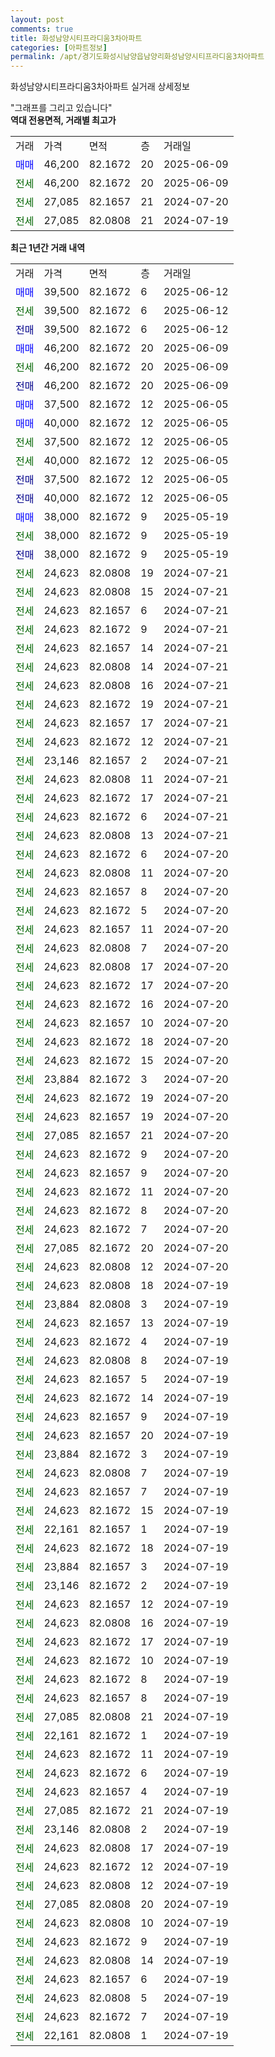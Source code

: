 ```yaml
---
layout: post
comments: true
title: 화성남양시티프라디움3차아파트
categories: [아파트정보]
permalink: /apt/경기도화성시남양읍남양리화성남양시티프라디움3차아파트
---
```


화성남양시티프라디움3차아파트 실거래 상세정보

<script type="text/javascript">
  google.charts.load('current', {'packages':['line', 'corechart']});
  google.charts.setOnLoadCallback(drawChart);

  function drawChart() {
    var data = new google.visualization.DataTable();
    data.addColumn('date', '거래일');
    data.addColumn('number', "매매");
    data.addColumn('number', "전세");
    data.addColumn('number', "전매");

    data.addRows([[new Date(Date.parse("2025-06-12")), 39500, null, null], [new Date(Date.parse("2025-06-12")), null, 39500, null], [new Date(Date.parse("2025-06-12")), null, null, 39500], [new Date(Date.parse("2025-06-09")), 46200, null, null], [new Date(Date.parse("2025-06-09")), null, 46200, null], [new Date(Date.parse("2025-06-09")), null, null, 46200], [new Date(Date.parse("2025-06-05")), 37500, null, null], [new Date(Date.parse("2025-06-05")), 40000, null, null], [new Date(Date.parse("2025-06-05")), null, 37500, null], [new Date(Date.parse("2025-06-05")), null, 40000, null], [new Date(Date.parse("2025-06-05")), null, null, 37500], [new Date(Date.parse("2025-06-05")), null, null, 40000], [new Date(Date.parse("2025-05-19")), 38000, null, null], [new Date(Date.parse("2025-05-19")), null, 38000, null], [new Date(Date.parse("2025-05-19")), null, null, 38000], [new Date(Date.parse("2024-07-21")), null, 24623, null], [new Date(Date.parse("2024-07-21")), null, 24623, null], [new Date(Date.parse("2024-07-21")), null, 24623, null], [new Date(Date.parse("2024-07-21")), null, 24623, null], [new Date(Date.parse("2024-07-21")), null, 24623, null], [new Date(Date.parse("2024-07-21")), null, 24623, null], [new Date(Date.parse("2024-07-21")), null, 24623, null], [new Date(Date.parse("2024-07-21")), null, 24623, null], [new Date(Date.parse("2024-07-21")), null, 24623, null], [new Date(Date.parse("2024-07-21")), null, 24623, null], [new Date(Date.parse("2024-07-21")), null, 23146, null], [new Date(Date.parse("2024-07-21")), null, 24623, null], [new Date(Date.parse("2024-07-21")), null, 24623, null], [new Date(Date.parse("2024-07-21")), null, 24623, null], [new Date(Date.parse("2024-07-21")), null, 24623, null], [new Date(Date.parse("2024-07-20")), null, 24623, null], [new Date(Date.parse("2024-07-20")), null, 24623, null], [new Date(Date.parse("2024-07-20")), null, 24623, null], [new Date(Date.parse("2024-07-20")), null, 24623, null], [new Date(Date.parse("2024-07-20")), null, 24623, null], [new Date(Date.parse("2024-07-20")), null, 24623, null], [new Date(Date.parse("2024-07-20")), null, 24623, null], [new Date(Date.parse("2024-07-20")), null, 24623, null], [new Date(Date.parse("2024-07-20")), null, 24623, null], [new Date(Date.parse("2024-07-20")), null, 24623, null], [new Date(Date.parse("2024-07-20")), null, 24623, null], [new Date(Date.parse("2024-07-20")), null, 24623, null], [new Date(Date.parse("2024-07-20")), null, 23884, null], [new Date(Date.parse("2024-07-20")), null, 24623, null], [new Date(Date.parse("2024-07-20")), null, 24623, null], [new Date(Date.parse("2024-07-20")), null, 27085, null], [new Date(Date.parse("2024-07-20")), null, 24623, null], [new Date(Date.parse("2024-07-20")), null, 24623, null], [new Date(Date.parse("2024-07-20")), null, 24623, null], [new Date(Date.parse("2024-07-20")), null, 24623, null], [new Date(Date.parse("2024-07-20")), null, 24623, null], [new Date(Date.parse("2024-07-20")), null, 27085, null], [new Date(Date.parse("2024-07-20")), null, 24623, null], [new Date(Date.parse("2024-07-19")), null, 24623, null], [new Date(Date.parse("2024-07-19")), null, 23884, null], [new Date(Date.parse("2024-07-19")), null, 24623, null], [new Date(Date.parse("2024-07-19")), null, 24623, null], [new Date(Date.parse("2024-07-19")), null, 24623, null], [new Date(Date.parse("2024-07-19")), null, 24623, null], [new Date(Date.parse("2024-07-19")), null, 24623, null], [new Date(Date.parse("2024-07-19")), null, 24623, null], [new Date(Date.parse("2024-07-19")), null, 24623, null], [new Date(Date.parse("2024-07-19")), null, 23884, null], [new Date(Date.parse("2024-07-19")), null, 24623, null], [new Date(Date.parse("2024-07-19")), null, 24623, null], [new Date(Date.parse("2024-07-19")), null, 24623, null], [new Date(Date.parse("2024-07-19")), null, 22161, null], [new Date(Date.parse("2024-07-19")), null, 24623, null], [new Date(Date.parse("2024-07-19")), null, 23884, null], [new Date(Date.parse("2024-07-19")), null, 23146, null], [new Date(Date.parse("2024-07-19")), null, 24623, null], [new Date(Date.parse("2024-07-19")), null, 24623, null], [new Date(Date.parse("2024-07-19")), null, 24623, null], [new Date(Date.parse("2024-07-19")), null, 24623, null], [new Date(Date.parse("2024-07-19")), null, 24623, null], [new Date(Date.parse("2024-07-19")), null, 24623, null], [new Date(Date.parse("2024-07-19")), null, 27085, null], [new Date(Date.parse("2024-07-19")), null, 22161, null], [new Date(Date.parse("2024-07-19")), null, 24623, null], [new Date(Date.parse("2024-07-19")), null, 24623, null], [new Date(Date.parse("2024-07-19")), null, 24623, null], [new Date(Date.parse("2024-07-19")), null, 27085, null], [new Date(Date.parse("2024-07-19")), null, 23146, null], [new Date(Date.parse("2024-07-19")), null, 24623, null], [new Date(Date.parse("2024-07-19")), null, 24623, null], [new Date(Date.parse("2024-07-19")), null, 24623, null], [new Date(Date.parse("2024-07-19")), null, 27085, null], [new Date(Date.parse("2024-07-19")), null, 24623, null], [new Date(Date.parse("2024-07-19")), null, 24623, null], [new Date(Date.parse("2024-07-19")), null, 24623, null], [new Date(Date.parse("2024-07-19")), null, 24623, null], [new Date(Date.parse("2024-07-19")), null, 24623, null], [new Date(Date.parse("2024-07-19")), null, 24623, null], [new Date(Date.parse("2024-07-19")), null, 22161, null]]);

    var options = {
      hAxis: {
        format: 'yyyy/MM/dd'
      },    
      lineWidth: 0,
      pointsVisible: true,    
      title: '최근 1년간 유형별 실거래가 분포',
      legend: { position: 'bottom' }
    };

    var formatter = new google.visualization.NumberFormat({pattern:'###,###'} );
    formatter.format(data, 1);
    formatter.format(data, 2);
    
    setTimeout(function() {
        var chart = new google.visualization.LineChart(document.getElementById('columnchart_material'));
        chart.draw(data, (options));
        document.getElementById('loading').style.display = 'none';
    }, 200);
  }
</script>


<div id="loading" style="z-index:20; display: block; margin-left: 0px">"그래프를 그리고 있습니다"</div>
<div id="columnchart_material" style="width: 95%; margin-left: 0px; display: block"></div>
<!-- contents start -->
<b>역대 전용면적, 거래별 최고가</b>
<table class="sortable">
    <tr>
      <td>거래</td>
      <td>가격</td>
      <td>면적</td>
      <td>층</td>
      <td>거래일</td>
    </tr>
        <tr>
          <td><a style="color: blue">매매</a></td>
          <td>46,200</td>
          <td>82.1672</td>
          <td>20</td>
          <td>2025-06-09</td>
        </tr>        
        <tr>
              <td><a style="color: darkgreen">전세</a></td>
              <td>46,200</td>
              <td>82.1672</td>
              <td>20</td>
              <td>2025-06-09</td>
            </tr>            <tr>
              <td><a style="color: darkgreen">전세</a></td>
              <td>27,085</td>
              <td>82.1657</td>
              <td>21</td>
              <td>2024-07-20</td>
            </tr>            <tr>
              <td><a style="color: darkgreen">전세</a></td>
              <td>27,085</td>
              <td>82.0808</td>
              <td>21</td>
              <td>2024-07-19</td>
            </tr>        
    
</table>

<b>최근 1년간 거래 내역</b>

<table class="sortable">
    <tr>
      <td>거래</td>
      <td>가격</td>
      <td>면적</td>
      <td>층</td>
      <td>거래일</td>
    </tr>
    <tr>
      <td><a style="color: blue">매매</a></td>
      <td>39,500</td>
      <td>82.1672</td>
      <td>6</td>
      <td>2025-06-12</td>
    </tr>          <tr>
      <td><a style="color: darkgreen">전세</a></td>
      <td>39,500</td>
      <td>82.1672</td>
      <td>6</td>
      <td>2025-06-12</td>
    </tr>          <tr>
      <td><a style="color: darkblue">전매</a></td>
      <td>39,500</td>
      <td>82.1672</td>
      <td>6</td>
      <td>2025-06-12</td>
    </tr>          <tr>
      <td><a style="color: blue">매매</a></td>
      <td>46,200</td>
      <td>82.1672</td>
      <td>20</td>
      <td>2025-06-09</td>
    </tr>          <tr>
      <td><a style="color: darkgreen">전세</a></td>
      <td>46,200</td>
      <td>82.1672</td>
      <td>20</td>
      <td>2025-06-09</td>
    </tr>          <tr>
      <td><a style="color: darkblue">전매</a></td>
      <td>46,200</td>
      <td>82.1672</td>
      <td>20</td>
      <td>2025-06-09</td>
    </tr>          <tr>
      <td><a style="color: blue">매매</a></td>
      <td>37,500</td>
      <td>82.1672</td>
      <td>12</td>
      <td>2025-06-05</td>
    </tr>          <tr>
      <td><a style="color: blue">매매</a></td>
      <td>40,000</td>
      <td>82.1672</td>
      <td>12</td>
      <td>2025-06-05</td>
    </tr>          <tr>
      <td><a style="color: darkgreen">전세</a></td>
      <td>37,500</td>
      <td>82.1672</td>
      <td>12</td>
      <td>2025-06-05</td>
    </tr>          <tr>
      <td><a style="color: darkgreen">전세</a></td>
      <td>40,000</td>
      <td>82.1672</td>
      <td>12</td>
      <td>2025-06-05</td>
    </tr>          <tr>
      <td><a style="color: darkblue">전매</a></td>
      <td>37,500</td>
      <td>82.1672</td>
      <td>12</td>
      <td>2025-06-05</td>
    </tr>          <tr>
      <td><a style="color: darkblue">전매</a></td>
      <td>40,000</td>
      <td>82.1672</td>
      <td>12</td>
      <td>2025-06-05</td>
    </tr>          <tr>
      <td><a style="color: blue">매매</a></td>
      <td>38,000</td>
      <td>82.1672</td>
      <td>9</td>
      <td>2025-05-19</td>
    </tr>          <tr>
      <td><a style="color: darkgreen">전세</a></td>
      <td>38,000</td>
      <td>82.1672</td>
      <td>9</td>
      <td>2025-05-19</td>
    </tr>          <tr>
      <td><a style="color: darkblue">전매</a></td>
      <td>38,000</td>
      <td>82.1672</td>
      <td>9</td>
      <td>2025-05-19</td>
    </tr>          <tr>
      <td><a style="color: darkgreen">전세</a></td>
      <td>24,623</td>
      <td>82.0808</td>
      <td>19</td>
      <td>2024-07-21</td>
    </tr>          <tr>
      <td><a style="color: darkgreen">전세</a></td>
      <td>24,623</td>
      <td>82.0808</td>
      <td>15</td>
      <td>2024-07-21</td>
    </tr>          <tr>
      <td><a style="color: darkgreen">전세</a></td>
      <td>24,623</td>
      <td>82.1657</td>
      <td>6</td>
      <td>2024-07-21</td>
    </tr>          <tr>
      <td><a style="color: darkgreen">전세</a></td>
      <td>24,623</td>
      <td>82.1672</td>
      <td>9</td>
      <td>2024-07-21</td>
    </tr>          <tr>
      <td><a style="color: darkgreen">전세</a></td>
      <td>24,623</td>
      <td>82.1657</td>
      <td>14</td>
      <td>2024-07-21</td>
    </tr>          <tr>
      <td><a style="color: darkgreen">전세</a></td>
      <td>24,623</td>
      <td>82.0808</td>
      <td>14</td>
      <td>2024-07-21</td>
    </tr>          <tr>
      <td><a style="color: darkgreen">전세</a></td>
      <td>24,623</td>
      <td>82.0808</td>
      <td>16</td>
      <td>2024-07-21</td>
    </tr>          <tr>
      <td><a style="color: darkgreen">전세</a></td>
      <td>24,623</td>
      <td>82.1672</td>
      <td>19</td>
      <td>2024-07-21</td>
    </tr>          <tr>
      <td><a style="color: darkgreen">전세</a></td>
      <td>24,623</td>
      <td>82.1657</td>
      <td>17</td>
      <td>2024-07-21</td>
    </tr>          <tr>
      <td><a style="color: darkgreen">전세</a></td>
      <td>24,623</td>
      <td>82.1672</td>
      <td>12</td>
      <td>2024-07-21</td>
    </tr>          <tr>
      <td><a style="color: darkgreen">전세</a></td>
      <td>23,146</td>
      <td>82.1657</td>
      <td>2</td>
      <td>2024-07-21</td>
    </tr>          <tr>
      <td><a style="color: darkgreen">전세</a></td>
      <td>24,623</td>
      <td>82.0808</td>
      <td>11</td>
      <td>2024-07-21</td>
    </tr>          <tr>
      <td><a style="color: darkgreen">전세</a></td>
      <td>24,623</td>
      <td>82.1672</td>
      <td>17</td>
      <td>2024-07-21</td>
    </tr>          <tr>
      <td><a style="color: darkgreen">전세</a></td>
      <td>24,623</td>
      <td>82.1672</td>
      <td>6</td>
      <td>2024-07-21</td>
    </tr>          <tr>
      <td><a style="color: darkgreen">전세</a></td>
      <td>24,623</td>
      <td>82.0808</td>
      <td>13</td>
      <td>2024-07-21</td>
    </tr>          <tr>
      <td><a style="color: darkgreen">전세</a></td>
      <td>24,623</td>
      <td>82.1672</td>
      <td>6</td>
      <td>2024-07-20</td>
    </tr>          <tr>
      <td><a style="color: darkgreen">전세</a></td>
      <td>24,623</td>
      <td>82.0808</td>
      <td>11</td>
      <td>2024-07-20</td>
    </tr>          <tr>
      <td><a style="color: darkgreen">전세</a></td>
      <td>24,623</td>
      <td>82.1657</td>
      <td>8</td>
      <td>2024-07-20</td>
    </tr>          <tr>
      <td><a style="color: darkgreen">전세</a></td>
      <td>24,623</td>
      <td>82.1672</td>
      <td>5</td>
      <td>2024-07-20</td>
    </tr>          <tr>
      <td><a style="color: darkgreen">전세</a></td>
      <td>24,623</td>
      <td>82.1657</td>
      <td>11</td>
      <td>2024-07-20</td>
    </tr>          <tr>
      <td><a style="color: darkgreen">전세</a></td>
      <td>24,623</td>
      <td>82.0808</td>
      <td>7</td>
      <td>2024-07-20</td>
    </tr>          <tr>
      <td><a style="color: darkgreen">전세</a></td>
      <td>24,623</td>
      <td>82.0808</td>
      <td>17</td>
      <td>2024-07-20</td>
    </tr>          <tr>
      <td><a style="color: darkgreen">전세</a></td>
      <td>24,623</td>
      <td>82.1672</td>
      <td>17</td>
      <td>2024-07-20</td>
    </tr>          <tr>
      <td><a style="color: darkgreen">전세</a></td>
      <td>24,623</td>
      <td>82.1672</td>
      <td>16</td>
      <td>2024-07-20</td>
    </tr>          <tr>
      <td><a style="color: darkgreen">전세</a></td>
      <td>24,623</td>
      <td>82.1657</td>
      <td>10</td>
      <td>2024-07-20</td>
    </tr>          <tr>
      <td><a style="color: darkgreen">전세</a></td>
      <td>24,623</td>
      <td>82.1672</td>
      <td>18</td>
      <td>2024-07-20</td>
    </tr>          <tr>
      <td><a style="color: darkgreen">전세</a></td>
      <td>24,623</td>
      <td>82.1672</td>
      <td>15</td>
      <td>2024-07-20</td>
    </tr>          <tr>
      <td><a style="color: darkgreen">전세</a></td>
      <td>23,884</td>
      <td>82.1672</td>
      <td>3</td>
      <td>2024-07-20</td>
    </tr>          <tr>
      <td><a style="color: darkgreen">전세</a></td>
      <td>24,623</td>
      <td>82.1672</td>
      <td>19</td>
      <td>2024-07-20</td>
    </tr>          <tr>
      <td><a style="color: darkgreen">전세</a></td>
      <td>24,623</td>
      <td>82.1657</td>
      <td>19</td>
      <td>2024-07-20</td>
    </tr>          <tr>
      <td><a style="color: darkgreen">전세</a></td>
      <td>27,085</td>
      <td>82.1657</td>
      <td>21</td>
      <td>2024-07-20</td>
    </tr>          <tr>
      <td><a style="color: darkgreen">전세</a></td>
      <td>24,623</td>
      <td>82.1672</td>
      <td>9</td>
      <td>2024-07-20</td>
    </tr>          <tr>
      <td><a style="color: darkgreen">전세</a></td>
      <td>24,623</td>
      <td>82.1657</td>
      <td>9</td>
      <td>2024-07-20</td>
    </tr>          <tr>
      <td><a style="color: darkgreen">전세</a></td>
      <td>24,623</td>
      <td>82.1672</td>
      <td>11</td>
      <td>2024-07-20</td>
    </tr>          <tr>
      <td><a style="color: darkgreen">전세</a></td>
      <td>24,623</td>
      <td>82.1672</td>
      <td>8</td>
      <td>2024-07-20</td>
    </tr>          <tr>
      <td><a style="color: darkgreen">전세</a></td>
      <td>24,623</td>
      <td>82.1672</td>
      <td>7</td>
      <td>2024-07-20</td>
    </tr>          <tr>
      <td><a style="color: darkgreen">전세</a></td>
      <td>27,085</td>
      <td>82.1672</td>
      <td>20</td>
      <td>2024-07-20</td>
    </tr>          <tr>
      <td><a style="color: darkgreen">전세</a></td>
      <td>24,623</td>
      <td>82.0808</td>
      <td>12</td>
      <td>2024-07-20</td>
    </tr>          <tr>
      <td><a style="color: darkgreen">전세</a></td>
      <td>24,623</td>
      <td>82.0808</td>
      <td>18</td>
      <td>2024-07-19</td>
    </tr>          <tr>
      <td><a style="color: darkgreen">전세</a></td>
      <td>23,884</td>
      <td>82.0808</td>
      <td>3</td>
      <td>2024-07-19</td>
    </tr>          <tr>
      <td><a style="color: darkgreen">전세</a></td>
      <td>24,623</td>
      <td>82.1657</td>
      <td>13</td>
      <td>2024-07-19</td>
    </tr>          <tr>
      <td><a style="color: darkgreen">전세</a></td>
      <td>24,623</td>
      <td>82.1672</td>
      <td>4</td>
      <td>2024-07-19</td>
    </tr>          <tr>
      <td><a style="color: darkgreen">전세</a></td>
      <td>24,623</td>
      <td>82.0808</td>
      <td>8</td>
      <td>2024-07-19</td>
    </tr>          <tr>
      <td><a style="color: darkgreen">전세</a></td>
      <td>24,623</td>
      <td>82.1657</td>
      <td>5</td>
      <td>2024-07-19</td>
    </tr>          <tr>
      <td><a style="color: darkgreen">전세</a></td>
      <td>24,623</td>
      <td>82.1672</td>
      <td>14</td>
      <td>2024-07-19</td>
    </tr>          <tr>
      <td><a style="color: darkgreen">전세</a></td>
      <td>24,623</td>
      <td>82.1657</td>
      <td>9</td>
      <td>2024-07-19</td>
    </tr>          <tr>
      <td><a style="color: darkgreen">전세</a></td>
      <td>24,623</td>
      <td>82.1657</td>
      <td>20</td>
      <td>2024-07-19</td>
    </tr>          <tr>
      <td><a style="color: darkgreen">전세</a></td>
      <td>23,884</td>
      <td>82.1672</td>
      <td>3</td>
      <td>2024-07-19</td>
    </tr>          <tr>
      <td><a style="color: darkgreen">전세</a></td>
      <td>24,623</td>
      <td>82.0808</td>
      <td>7</td>
      <td>2024-07-19</td>
    </tr>          <tr>
      <td><a style="color: darkgreen">전세</a></td>
      <td>24,623</td>
      <td>82.1657</td>
      <td>7</td>
      <td>2024-07-19</td>
    </tr>          <tr>
      <td><a style="color: darkgreen">전세</a></td>
      <td>24,623</td>
      <td>82.1672</td>
      <td>15</td>
      <td>2024-07-19</td>
    </tr>          <tr>
      <td><a style="color: darkgreen">전세</a></td>
      <td>22,161</td>
      <td>82.1657</td>
      <td>1</td>
      <td>2024-07-19</td>
    </tr>          <tr>
      <td><a style="color: darkgreen">전세</a></td>
      <td>24,623</td>
      <td>82.1672</td>
      <td>18</td>
      <td>2024-07-19</td>
    </tr>          <tr>
      <td><a style="color: darkgreen">전세</a></td>
      <td>23,884</td>
      <td>82.1657</td>
      <td>3</td>
      <td>2024-07-19</td>
    </tr>          <tr>
      <td><a style="color: darkgreen">전세</a></td>
      <td>23,146</td>
      <td>82.1672</td>
      <td>2</td>
      <td>2024-07-19</td>
    </tr>          <tr>
      <td><a style="color: darkgreen">전세</a></td>
      <td>24,623</td>
      <td>82.1657</td>
      <td>12</td>
      <td>2024-07-19</td>
    </tr>          <tr>
      <td><a style="color: darkgreen">전세</a></td>
      <td>24,623</td>
      <td>82.0808</td>
      <td>16</td>
      <td>2024-07-19</td>
    </tr>          <tr>
      <td><a style="color: darkgreen">전세</a></td>
      <td>24,623</td>
      <td>82.1672</td>
      <td>17</td>
      <td>2024-07-19</td>
    </tr>          <tr>
      <td><a style="color: darkgreen">전세</a></td>
      <td>24,623</td>
      <td>82.1672</td>
      <td>10</td>
      <td>2024-07-19</td>
    </tr>          <tr>
      <td><a style="color: darkgreen">전세</a></td>
      <td>24,623</td>
      <td>82.1672</td>
      <td>8</td>
      <td>2024-07-19</td>
    </tr>          <tr>
      <td><a style="color: darkgreen">전세</a></td>
      <td>24,623</td>
      <td>82.1657</td>
      <td>8</td>
      <td>2024-07-19</td>
    </tr>          <tr>
      <td><a style="color: darkgreen">전세</a></td>
      <td>27,085</td>
      <td>82.0808</td>
      <td>21</td>
      <td>2024-07-19</td>
    </tr>          <tr>
      <td><a style="color: darkgreen">전세</a></td>
      <td>22,161</td>
      <td>82.1672</td>
      <td>1</td>
      <td>2024-07-19</td>
    </tr>          <tr>
      <td><a style="color: darkgreen">전세</a></td>
      <td>24,623</td>
      <td>82.1672</td>
      <td>11</td>
      <td>2024-07-19</td>
    </tr>          <tr>
      <td><a style="color: darkgreen">전세</a></td>
      <td>24,623</td>
      <td>82.1672</td>
      <td>6</td>
      <td>2024-07-19</td>
    </tr>          <tr>
      <td><a style="color: darkgreen">전세</a></td>
      <td>24,623</td>
      <td>82.1657</td>
      <td>4</td>
      <td>2024-07-19</td>
    </tr>          <tr>
      <td><a style="color: darkgreen">전세</a></td>
      <td>27,085</td>
      <td>82.1672</td>
      <td>21</td>
      <td>2024-07-19</td>
    </tr>          <tr>
      <td><a style="color: darkgreen">전세</a></td>
      <td>23,146</td>
      <td>82.0808</td>
      <td>2</td>
      <td>2024-07-19</td>
    </tr>          <tr>
      <td><a style="color: darkgreen">전세</a></td>
      <td>24,623</td>
      <td>82.0808</td>
      <td>17</td>
      <td>2024-07-19</td>
    </tr>          <tr>
      <td><a style="color: darkgreen">전세</a></td>
      <td>24,623</td>
      <td>82.1672</td>
      <td>12</td>
      <td>2024-07-19</td>
    </tr>          <tr>
      <td><a style="color: darkgreen">전세</a></td>
      <td>24,623</td>
      <td>82.0808</td>
      <td>12</td>
      <td>2024-07-19</td>
    </tr>          <tr>
      <td><a style="color: darkgreen">전세</a></td>
      <td>27,085</td>
      <td>82.0808</td>
      <td>20</td>
      <td>2024-07-19</td>
    </tr>          <tr>
      <td><a style="color: darkgreen">전세</a></td>
      <td>24,623</td>
      <td>82.0808</td>
      <td>10</td>
      <td>2024-07-19</td>
    </tr>          <tr>
      <td><a style="color: darkgreen">전세</a></td>
      <td>24,623</td>
      <td>82.1672</td>
      <td>9</td>
      <td>2024-07-19</td>
    </tr>          <tr>
      <td><a style="color: darkgreen">전세</a></td>
      <td>24,623</td>
      <td>82.0808</td>
      <td>14</td>
      <td>2024-07-19</td>
    </tr>          <tr>
      <td><a style="color: darkgreen">전세</a></td>
      <td>24,623</td>
      <td>82.1657</td>
      <td>6</td>
      <td>2024-07-19</td>
    </tr>          <tr>
      <td><a style="color: darkgreen">전세</a></td>
      <td>24,623</td>
      <td>82.0808</td>
      <td>5</td>
      <td>2024-07-19</td>
    </tr>          <tr>
      <td><a style="color: darkgreen">전세</a></td>
      <td>24,623</td>
      <td>82.1672</td>
      <td>7</td>
      <td>2024-07-19</td>
    </tr>          <tr>
      <td><a style="color: darkgreen">전세</a></td>
      <td>22,161</td>
      <td>82.0808</td>
      <td>1</td>
      <td>2024-07-19</td>
    </tr>      </table>
<!-- contents end -->    

